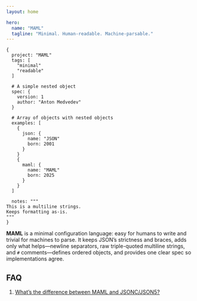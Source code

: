 ```yaml
---
layout: home

hero:
  name: "MAML"
  tagline: "Minimal. Human-readable. Machine-parsable."
---
```


```maml
{
  project: "MAML"
  tags: [
    "minimal"
    "readable"
  ]

  # A simple nested object
  spec: {
    version: 1
    author: "Anton Medvedev"
  }

  # Array of objects with nested objects
  examples: [
    {
      json: {
        name: "JSON"
        born: 2001
      }
    }
    {
      maml: {
        name: "MAML"
        born: 2025
      }
    }    
  ]

  notes: """
This is a multiline strings.
Keeps formatting as-is.
"""
}
```

**MAML** is a minimal configuration language: easy for humans to write and trivial for machines to parse. It keeps
JSON’s strictness and braces, adds only what helps—newline separators, raw triple-quoted multiline strings, and `#`
comments—defines ordered objects, and provides one clear spec so implementations agree.

## FAQ

1. [What’s the difference between MAML and JSONC/JSON5?](https://github.com/maml-dev/maml/issues/1)

